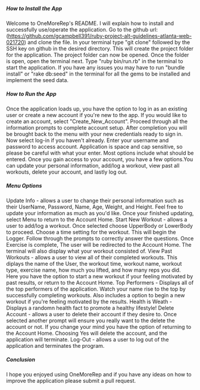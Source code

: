 ##### How to Install the App #####
Welcome to OneMoreRep's README. I will explain how to install and successfully use/operate 
the application. Go to the github url:
 (https://github.com/gcampbell391/ruby-project-alt-guidelines-atlanta-web-021720) and clone the file.
 In your terminal type "git clone" followed by the SSH key on github in the desired directory. This 
 will create the project folder for the application. The project folder can now be opened. Once 
 the folder is open, open the terminal next. Type "ruby bin/run.rb" in the terminal to start the 
 application. If you have any issues you may have to run "bundle install" or "rake db:seed" in the terminal for all the gems to be installed and implement the seed data.

##### How to Run the App #####
 Once the application loads up, you have the option to log in as an existing user or create a new 
 account if you're new to the app. If you would like to create an account, select "Create_New_Account".
 Proceed through all the information prompts to complete account setup. After completion you will be brought back to the menu with your new credentials ready to sign in. Now select log-in if you haven't already. Enter your username and password to access account. Application is space and cap sensitive,
 so please be careful with what your enter. Most options include what should be entered. Once you gain 
 access to your account, you have a few options.You can update your personal information, add/log a workout, view past all workouts, delete your account, and lastly log out. 
 ##### Menu Options #####
Update Info - allows a user to change their personal information such as their UserName, Password,
                Name, Age, Weight, and Height. Feel free to update your information as much as you'd like. Once your finished updating, select Menu to return to the Account Home.
Start New Workout - allows a user to add/log a workout. Once selected choose UpperBody or LowerBody to 
              proceed. Choose a time setting for the workout. This will begin the Logger. Follow 
              through the prompts to correctly answer the questions. Once Exercise is complete, The user will be redirected to the Account Home. The terminal will also display what your workout
              consisted of. 
View Past Workouts - allows a user to view all of their completed workouts. This diplays the name of the 
              User, the workout time, workout name, workout type, exercise name, how much you lifted,
              and how many reps you did. Here you have the option to start a new workout if your 
              feeling motivated by past results, or return to the Account Home.
Top Performers - Displays all of the top performers of the application. Watch your 
                name rise to the top by successfully completing workouts. Also includes a option to begin a 
                new workout if you're feeling motivated by the results.
Health is Weath - Displays a randomn health fact to promote a healthy lifestyle!
Delete Account - allows a user to delete their account if they desire to. Once selected another prompt 
              will ensure you really want to the delete the account or not. If you change your mind you 
              have the option of returning to the Account Home. Choosing Yes will delete the account, and the application will terminate.
Log-Out -   allows a user to log out of the application and terminates the program. 
 ##### Conclusion #####
I hope you enjoyed using OneMoreRep and if you have any ideas on how to improve the application 
please submit a pull request. 


